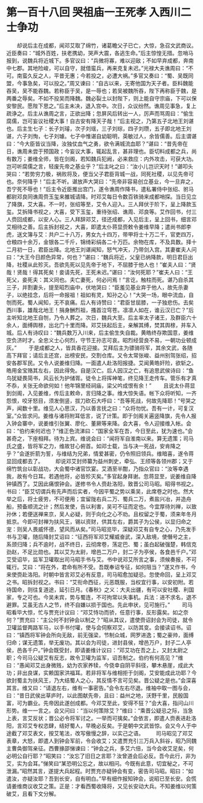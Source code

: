 # 第一百十八回 哭祖庙一王死孝 入西川二士争功



　　却说后主在成都，闻邓艾取了绵竹，诸葛瞻父子已亡，大惊，急召文武商议。近臣奏曰：“城外百姓，扶老携幼，哭声大震，各逃生命。”后主惊惶无措。忽哨马报到，说魏兵将近城下。多官议曰：“兵微将寡，难以迎敌；不如早弃成都，奔南中七郡。其地险峻，可以自守，就借蛮兵，再来克复未迟。”光禄大夫谯周曰：“不可。南蛮久反之人，平昔无惠；今若投之，必遭大祸。”多官又奏曰：“蜀、吴既同盟，今事急矣，可以投之。”周又谏曰：“自古以来，无寄他国为天子者。臣料魏能吞吴，吴不能吞魏。若称臣于吴，是一辱也；若吴被魏所吞，陛下再称臣于魏，是两番之辱矣。不如不投吴而降魏。魏必裂土以封陛下，则上能自守宗庙，下可以保安黎民。愿陛下思之。”后主未决，退入宫中。次日，众议纷然。谯周见事急，复上疏诤之。后主从谯周之言，正欲出降；忽屏风后转出一人，厉声而骂周曰：“偷生腐儒，岂可妄议社稷大事！自古安有降天子哉！”后主视之，乃第五子北地王刘谌也。后主生七子：长子刘璿，次子刘瑶，三子刘琮，四子刘瓒，五子即北地王刘谌，六子刘恂，七子刘璩。七子中惟谌自幼聪明，英敏过人，余皆儒善。后主谓谌曰：“今大臣皆议当降，汝独仗血气之勇，欲令满城流血耶？”谌曰：“昔先帝在日，谯周未尝于预国政；今妄议大事，辄起乱言，甚非理也。臣切料成都之兵，尚有数万；姜维全师，皆在剑阁，若知魏兵犯阙，必来救应：内外攻击，可获大功。岂可听腐儒之言，轻废先帝之基业乎？”后主叱之曰：“汝小儿岂识天时！”谌叩头哭曰：“若势穷力极，祸败将及，便当父子君臣背城一战，同死社稷，以见先帝可也。奈何降乎！”后主不听。谌放声大哭曰：“先帝非容易创立基业，今一旦弃之，吾宁死不辱也！”后主令近臣推出宫门，遂令谯周作降书，遣私署侍中张绍、驸马都尉邓良同谯周赍玉玺来雒城请降。时邓艾每日令数百铁骑来成都哨探。当日见立了降旗，艾大喜。不一时，张绍等至，艾令人迎入。三人拜伏于阶下，呈上降款玉玺。艾拆降书视之，大喜，受下玉玺，重待张绍、谯周、邓良等。艾作回书，付三人赍回成都，以安人心。三人拜辞邓艾，径还成都，入见后主，呈上回书，细言邓艾相待之善。后主拆封视之，大喜，即遣太仆蒋显赍敕令姜维早降；遣尚书郎李虎，送文簿与艾：共户二十八万，男女九十四万，带甲将士十万二千，官吏四万，仓粮四十余万，金银各二千斤，锦绮彩绢各二十万匹。余物在库，不及具数。择十二月初一日，君臣出降。北地王刘谌闻知，怒气冲天，乃带剑入宫。其妻崔夫人问曰：“大王今日颜色异常，何也？”谌曰：“魏兵将近，父皇已纳降款，明日君巨出降，社稷从此殄灭。吾欲先死以见先帝于地下，不屈膝于他人也！”崔夫人曰：“贤哉！贤哉！得其死矣！妾请先死，王死未迟。”谌曰：“汝何死耶？”崔夫人曰：“王死父，妾死夫：其义同也。夫亡妻死，何必问焉！”言讫，触柱而死。谌乃自杀其三子，并割妻头，提至昭烈庙中，伏地哭曰：“臣羞见基业弃于他人，故先杀妻子，以绝挂念，后将一命报祖！祖如有灵，知孙之心！”大哭一场，眼中流血，自刎而死。蜀人闻知，无不哀痛。后人有诗赞曰：“君臣甘屈膝，一子独悲伤。去矣西川事，雄哉北地王！捐身酬烈祖，搔首泣穹苍。凛凛人如在，谁云汉已亡？”后主听知北地王自刎，乃令人葬之。次日，魏兵大至。后主率太子诸王，及群臣六十余人，面缚舆榇，出北门十里而降。邓艾扶起后主，亲解其缚，焚其舆榇，并车入城。后人有诗叹曰：“魏兵数万入川来，后主偷生失自裁。黄皓终存欺国意，姜维空负济时才。全忠义士心何烈，守节王孙志可哀。昭烈经营良不易，一朝功业顿成灰。”
　　于是成都之人，皆具香花迎接。艾拜后主为骠骑将军，其余文武，各随高下拜官；请后主还宫，出榜安民，交割仓库。又令太常张峻、益州别驾张绍，招安各郡军民。又令人说姜维归降。一面遣人赴洛阳报捷。艾闻黄皓奸险，欲斩之。皓用金宝赂其左右，因此得免。自是汉亡。后人因汉之亡，有追思武侯诗曰：“鱼鸟犹疑畏简书，风云长为护储胥。徒令上将挥神笔，终见降王走传车。管乐有才真不忝，关张无命欲何如！他年锦里经祠庙，梁父吟成恨有余！”
　　且说太仆蒋显到剑阁，入见姜维，传后主敕命，言归降之事。维大惊失语。帐下众将听知，一齐怨恨，咬牙怒目，须发倒竖，拔刀砍石大呼曰：“吾等死战，何故先降耶！”号哭之声，闻数十里。维见人心思汉，乃以善言抚之曰：“众将勿忧。吾有一计，可复汉室。”众皆求问。姜维与诸将附耳低言，说了计策。即于剑阁关遍竖降旗，先令人报入钟会寨中，说姜维引张翼、廖化、董厥等来降。会大喜，令人迎接维入帐。会曰：“伯约来何迟也？”维正色流涕曰：“国家全军在吾，今日至此，犹为速也。”会甚奇之，下座相拜。待为上宾。维说会曰：“闻将军自淮南以来。算无遗策；司马氏之盛，皆将军之力，维故甘心俯首。如邓士载，当与决一死战，安肯降之乎？”会遂折箭为誓，与维结为兄弟，情爱甚密，仍令照旧领兵。维暗喜，遂令蒋显回成都去了。
　　却说邓艾封师纂为益州刺史，牵弘、王颀等各领州郡；又于绵竹筑台以彰战功，大会蜀中诸官饮宴。艾酒至半酣，乃指众官曰：“汝等幸遇我，故有今日耳。若遇他将，必皆殄灭矣。”多官起身拜谢。忽蒋显至，说姜维自降钟镇西了。艾因此痛恨钟会。遂修书令人赍赴洛阳，致晋公司马昭。昭得书视之。书曰：“臣艾切谓兵有先声而后实者，今因平蜀之势以乘吴，此席卷之时也。然大举之后，将士疲劳，不可便用；宜留陇右兵二万、蜀兵二万，煮盐兴冶，并造舟船，预备顺流之计；然后发使，告以利害，吴可不征而定也。今宜厚待刘禅，以致孙休；若便送禅来京，吴人必疑，则于向化之心不劝。且权留之于蜀，须来年冬月抵京。今即可封禅为扶风王，锡以资财，供其左右，爵其子为公侯，以显归命之宠：则吴人畏威怀德，望风而从矣。”司马昭览毕，深疑邓艾有自专之心，乃先发手书与卫瓘，随后降封艾诏曰：“征西将军邓艾耀威奋武，深入敌境，使僭号之主，系颈归降；兵不逾时，战不终日，云彻席卷，荡定巴、蜀；虽白起破强楚，韩信克劲赵，不足比勋也。其以艾为太尉，增邑二万户，封二子为亭侯，各食邑千户。”邓艾受诏毕，监军卫瓘取出司马昭手书与艾。书中说邓艾所言之事，须候奏报，不可辄行。艾曰：“将在外，君命有所不受。吾既奉诏专征，如何阻当？”遂又作书，今来使赍赴洛阳。时朝中皆言邓艾必有反意，司马昭愈加疑忌。忽使命回，呈上邓艾之书。昭拆封视之。书曰：“艾衔命西征，元恶既服，当权宜行事，以安初附。若待国命，则往复道途，延引日月。《春秋》之义：大夫出疆，有可以安社稷、利国家，专之可也。今吴未宾，势与蜀连，不可拘常以失事机。兵法：进不求名，退不避罪。艾虽无古人之节，终不自嫌以损于国也。先此申状，见可施行。”
　　司马昭看毕大惊，忙与贾充计议曰：“邓艾恃功而骄，任意行事，反形露矣。如之奈何？”贾充曰：“主公何不封钟会以制之？”昭从其议，遣使赍诏封会为司徒，就令卫瓘监督两路军马，以手书付瓘，使与会伺察邓艾，以防其变。会接读诏书。诏曰：“镇西将军钟会所向无敌，前无强梁，节制众城，网罗进逸；蜀之豪帅，面缚归命；谋无遗策，举无废功。其以会为司徒，进封县侯，增邑万户，封子二人亭侯，邑各千户。”钟会既受封，即请姜维计议曰：“邓艾功在吾之上，又封太尉之职；今司马公疑艾有反志，故令卫瓘为监军，诏吾制之。伯约有何高见？”维曰：“愚闻邓艾出身微贱，幼为农家养犊，今侥幸自阴平斜径，攀木悬崖，成此大功；非出良谋，实赖国家洪福耳。若非将军与维相拒于剑阁，艾安能成此功耶？今欲封蜀主为扶风王，乃大结蜀人之心，其反情不言可见矣。晋公疑之是也。”会深喜其言。维又曰：“请退左右，维有一事密告。”会令左右尽退。维袖中取一图与会，曰：“昔日武侯出草庐时，以此图献先帝，且曰：益州之地，沃野千里，民殷国富，可为霸业。先帝因此遂创成都。今邓艾至此，安得不狂？”会大喜，指问山川形势。维一一言之。会又问曰：“当以何策除艾？”维曰：“乘晋公疑忌之际，当急上表，言艾反状；晋公必令将军讨之。一举而可擒矣。”会依言，即遣人赍表进赴洛阳，言邓艾专权恣肆，结好蜀人，早晚必反矣。于是朝中文武皆惊。会又今人于中途截了邓艾表文，按艾笔法，改写傲慢之辞，以实己之语。
　　司马昭见了邓艾表章，大怒，即遣人到钟会军前，令会收艾；又遣贾充引三万兵入斜谷，昭乃同魏主曹奂御驾亲征。西曹掾邵悌谏曰：“钟会之兵，多艾六倍，当今会收艾足矣，何必明公自行耶？”昭笑曰：“汝忘了旧日之言耶？汝曾道会后必反。吾今此行，非为艾，实为会耳。”悌笑曰“某恐明公忘之，故以相问。今既有此意，切宜秘之，不可泄漏。”昭然其言，遂提大兵起程。时贾充亦疑钟会有变，密告司马昭。昭曰：“如遣汝，亦疑汝耶？吾到长安，自有明白。”早有细作报知钟会，说昭已至长安。会慌请姜维商议收艾之策。正是：才看西蜀收降将，又见长安动大兵。不知姜维以何策破艾，且看下文分解。


